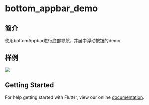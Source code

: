 # bottom_appbar_demo

## 简介
使用bottomAppbar进行底部导航，并居中浮动按钮的demo
## 样例
![](https://user-gold-cdn.xitu.io/2018/9/13/165cece8f2ad7e58?w=362&h=640&f=gif&s=158087)

## Getting Started

For help getting started with Flutter, view our online
[documentation](https://flutter.io/).
